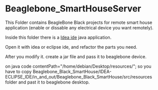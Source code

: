 # Beaglebone_SmartHouseServer


This Folder contains BeagleBone Black projects for remote smart house application (enable or dissable any electrical device you want remotely).

Inside this folder there is a [Idea ide](https://www.jetbrains.com/idea/download) java application.

Open it with idea or eclipse ide, and refactor the parts you need.

After you modify it. create a jar file and pass it to beaglebone device.

on java code contentPath="/home/debian/Desktop/resources/";
so you have to copy  Beaglebone_Black_SmartHouse/IDEA-ECLIPSE_IDE/in_and_out/Beaglebone_Black_SmartHouse/src/resources folder and past it to beaglebone desktop.
 
